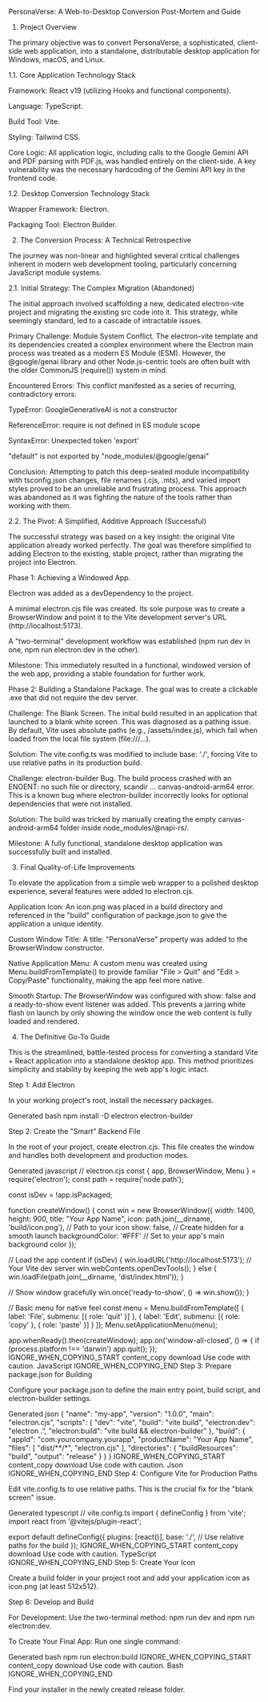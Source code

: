 PersonaVerse: A Web-to-Desktop Conversion Post-Mortem and Guide
1. Project Overview

The primary objective was to convert PersonaVerse, a sophisticated, client-side web application, into a standalone, distributable desktop application for Windows, macOS, and Linux.

1.1. Core Application Technology Stack

Framework: React v19 (utilizing Hooks and functional components).

Language: TypeScript.

Build Tool: Vite.

Styling: Tailwind CSS.

Core Logic: All application logic, including calls to the Google Gemini API and PDF parsing with PDF.js, was handled entirely on the client-side. A key vulnerability was the necessary hardcoding of the Gemini API key in the frontend code.

1.2. Desktop Conversion Technology Stack

Wrapper Framework: Electron.

Packaging Tool: Electron Builder.

2. The Conversion Process: A Technical Retrospective

The journey was non-linear and highlighted several critical challenges inherent in modern web development tooling, particularly concerning JavaScript module systems.

2.1. Initial Strategy: The Complex Migration (Abandoned)

The initial approach involved scaffolding a new, dedicated electron-vite project and migrating the existing src code into it. This strategy, while seemingly standard, led to a cascade of intractable issues.

Primary Challenge: Module System Conflict. The electron-vite template and its dependencies created a complex environment where the Electron main process was treated as a modern ES Module (ESM). However, the @google/genai library and other Node.js-centric tools are often built with the older CommonJS (require()) system in mind.

Encountered Errors: This conflict manifested as a series of recurring, contradictory errors:

TypeError: GoogleGenerativeAI is not a constructor

ReferenceError: require is not defined in ES module scope

SyntaxError: Unexpected token 'export'

"default" is not exported by "node_modules/@google/genai"

Conclusion: Attempting to patch this deep-seated module incompatibility with tsconfig.json changes, file renames (.cjs, .mts), and varied import styles proved to be an unreliable and frustrating process. This approach was abandoned as it was fighting the nature of the tools rather than working with them.

2.2. The Pivot: A Simplified, Additive Approach (Successful)

The successful strategy was based on a key insight: the original Vite application already worked perfectly. The goal was therefore simplified to adding Electron to the existing, stable project, rather than migrating the project into Electron.

Phase 1: Achieving a Windowed App.

Electron was added as a devDependency to the project.

A minimal electron.cjs file was created. Its sole purpose was to create a BrowserWindow and point it to the Vite development server's URL (http://localhost:5173).

A "two-terminal" development workflow was established (npm run dev in one, npm run electron:dev in the other).

Milestone: This immediately resulted in a functional, windowed version of the web app, providing a stable foundation for further work.

Phase 2: Building a Standalone Package.
The goal was to create a clickable .exe that did not require the dev server.

Challenge: The Blank Screen. The initial build resulted in an application that launched to a blank white screen. This was diagnosed as a pathing issue. By default, Vite uses absolute paths (e.g., /assets/index.js), which fail when loaded from the local file system (file:///...).

Solution: The vite.config.ts was modified to include base: './', forcing Vite to use relative paths in its production build.

Challenge: electron-builder Bug. The build process crashed with an ENOENT: no such file or directory, scandir ... canvas-android-arm64 error. This is a known bug where electron-builder incorrectly looks for optional dependencies that were not installed.

Solution: The build was tricked by manually creating the empty canvas-android-arm64 folder inside node_modules/@napi-rs/.

Milestone: A fully functional, standalone desktop application was successfully built and installed.

3. Final Quality-of-Life Improvements

To elevate the application from a simple web wrapper to a polished desktop experience, several features were added to electron.cjs.

Application Icon: An icon.png was placed in a build directory and referenced in the "build" configuration of package.json to give the application a unique identity.

Custom Window Title: A title: "PersonaVerse" property was added to the BrowserWindow constructor.

Native Application Menu: A custom menu was created using Menu.buildFromTemplate() to provide familiar "File > Quit" and "Edit > Copy/Paste" functionality, making the app feel more native.

Smooth Startup: The BrowserWindow was configured with show: false and a ready-to-show event listener was added. This prevents a jarring white flash on launch by only showing the window once the web content is fully loaded and rendered.

4. The Definitive Go-To Guide

This is the streamlined, battle-tested process for converting a standard Vite + React application into a standalone desktop app. This method prioritizes simplicity and stability by keeping the web app's logic intact.

Step 1: Add Electron

In your working project's root, install the necessary packages.

Generated bash
npm install -D electron electron-builder

Step 2: Create the "Smart" Backend File

In the root of your project, create electron.cjs. This file creates the window and handles both development and production modes.

Generated javascript
// electron.cjs
const { app, BrowserWindow, Menu } = require('electron');
const path = require('node:path');

const isDev = !app.isPackaged;

function createWindow() {
  const win = new BrowserWindow({
    width: 1400,
    height: 900,
    title: "Your App Name",
    icon: path.join(__dirname, 'build/icon.png'), // Path to your icon
    show: false, // Create hidden for a smooth launch
    backgroundColor: '#FFF' // Set to your app's main background color
  });

  // Load the app content
  if (isDev) {
    win.loadURL('http://localhost:5173'); // Your Vite dev server
    win.webContents.openDevTools();
  } else {
    win.loadFile(path.join(__dirname, 'dist/index.html'));
  }

  // Show window gracefully
  win.once('ready-to-show', () => win.show());
}

// Basic menu for native feel
const menu = Menu.buildFromTemplate([
  { label: 'File', submenu: [{ role: 'quit' }] },
  { label: 'Edit', submenu: [{ role: 'copy' }, { role: 'paste' }] }
]);
Menu.setApplicationMenu(menu);

app.whenReady().then(createWindow);
app.on('window-all-closed', () => { if (process.platform !== 'darwin') app.quit(); });
IGNORE_WHEN_COPYING_START
content_copy
download
Use code with caution.
JavaScript
IGNORE_WHEN_COPYING_END
Step 3: Prepare package.json for Building

Configure your package.json to define the main entry point, build script, and electron-builder settings.

Generated json
{
  "name": "my-app",
  "version": "1.0.0",
  "main": "electron.cjs",
  "scripts": {
    "dev": "vite",
    "build": "vite build",
    "electron:dev": "electron .",
    "electron:build": "vite build && electron-builder"
  },
  "build": {
    "appId": "com.yourcompany.yourapp",
    "productName": "Your App Name",
    "files": [
      "dist/**/*",
      "electron.cjs"
    ],
    "directories": {
      "buildResources": "build",
      "output": "release"
    }
  }
}
IGNORE_WHEN_COPYING_START
content_copy
download
Use code with caution.
Json
IGNORE_WHEN_COPYING_END
Step 4: Configure Vite for Production Paths

Edit vite.config.ts to use relative paths. This is the crucial fix for the "blank screen" issue.

Generated typescript
// vite.config.ts
import { defineConfig } from 'vite';
import react from '@vitejs/plugin-react';

export default defineConfig({
  plugins: [react()],
  base: './', // Use relative paths for the build
});
IGNORE_WHEN_COPYING_START
content_copy
download
Use code with caution.
TypeScript
IGNORE_WHEN_COPYING_END
Step 5: Create Your Icon

Create a build folder in your project root and add your application icon as icon.png (at least 512x512).

Step 6: Develop and Build

For Development: Use the two-terminal method: npm run dev and npm run electron:dev.

To Create Your Final App: Run one single command:

Generated bash
npm run electron:build
IGNORE_WHEN_COPYING_START
content_copy
download
Use code with caution.
Bash
IGNORE_WHEN_COPYING_END

Find your installer in the newly created release folder.